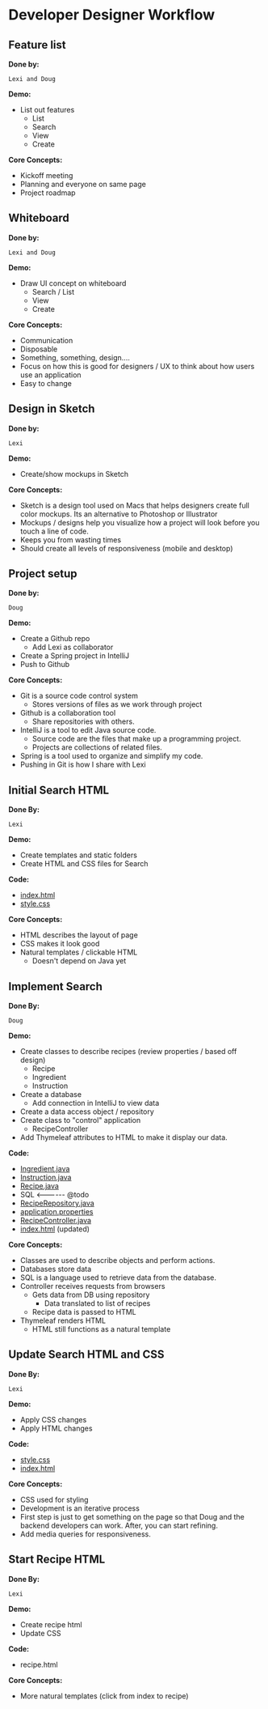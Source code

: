 # Developer Designer Workflow

## Feature list

**Done by:**

	Lexi and Doug

**Demo:**

* List out features
	* List
	* Search
	* View
	* Create

**Core Concepts:**

* Kickoff meeting
* Planning and everyone on same page
* Project roadmap  

## Whiteboard

**Done by:**

	Lexi and Doug

**Demo:**

* Draw UI concept on whiteboard
	* Search / List
	* View
	* Create

**Core Concepts:**

* Communication
* Disposable
* Something, something, design....
* Focus on how this is good for designers / UX to think about how users use an application
* Easy to change

## Design in Sketch

**Done by:**

	Lexi

**Demo:**

* Create/show mockups in Sketch

**Core Concepts:**

* Sketch is a design tool used on Macs that helps designers create full color mockups. Its an alternative to Photoshop or Illustrator
* Mockups / designs help you visualize how a project will look before you touch a line of code.
* Keeps you from wasting times
* Should create all levels of responsiveness (mobile and desktop)

## Project setup

**Done by:**

	Doug

**Demo:**

* Create a Github repo
	* Add Lexi as collaborator
* Create a Spring project in IntelliJ
* Push to Github

**Core Concepts:**

* Git is a source code control system
	* Stores versions of files as we work through project
* Github is a collaboration tool
	* Share repositories with others.
* IntelliJ is a tool to edit Java source code.
	* Source code are the files that make up a programming project.
	* Projects are collections of related files.
* Spring is a tool used to organize and simplify my code.
* Pushing in Git is how I share with Lexi

## Initial Search HTML

**Done By:**

	Lexi

**Demo:**

* Create templates and static folders
* Create HTML and CSS files for Search

**Code:**

* [index.html](https://raw.githubusercontent.com/dhughes/tiy-developer-designer-crashcourse/master/initial_html/index.html)
* [style.css](https://raw.githubusercontent.com/dhughes/tiy-developer-designer-crashcourse/master/initial_html/style.css)

**Core Concepts:**

* HTML describes the layout of page
* CSS makes it look good
* Natural templates / clickable HTML
	* Doesn't depend on Java yet

## Implement Search

**Done By:**

	Doug

**Demo:**

* Create classes to describe recipes (review properties / based off design)
	* Recipe
	* Ingredient
	* Instruction
* Create a database
	* Add connection in IntelliJ to view data
* Create a data access object / repository
* Create class to "control" application
	* RecipeController
* Add Thymeleaf attributes to HTML to make it display our data.

**Code:**

* [Ingredient.java](https://raw.githubusercontent.com/dhughes/tiy-developer-designer-crashcourse/master/implement_search/Ingredient.java)
* [Instruction.java](https://raw.githubusercontent.com/dhughes/tiy-developer-designer-crashcourse/master/implement_search/Instruction.java)
* [Recipe.java](https://raw.githubusercontent.com/dhughes/tiy-developer-designer-crashcourse/master/implement_search/Recipe.java)
* SQL <------ @todo
* [RecipeRepository.java](https://raw.githubusercontent.com/dhughes/tiy-developer-designer-crashcourse/master/implement_search/RecipeRepository.java)
* [application.properties](https://raw.githubusercontent.com/dhughes/tiy-developer-designer-crashcourse/master/implement_search/application.properties)
* [RecipeController.java](https://raw.githubusercontent.com/dhughes/tiy-developer-designer-crashcourse/master/implement_search/RecipeController.java)
* [index.html](https://raw.githubusercontent.com/dhughes/tiy-developer-designer-crashcourse/master/implement_search/index.html) (updated)

**Core Concepts:**

* Classes are used to describe objects and perform actions.
* Databases store data
* SQL is a language used to retrieve data from the database.
* Controller receives requests from browsers
	* Gets data from DB using repository
		* Data translated to list of recipes
	* Recipe data is passed to HTML
* Thymeleaf renders HTML
	* HTML still functions as a natural template

## Update Search HTML and CSS

**Done By:**

	Lexi

**Demo:**

* Apply CSS changes
* Apply HTML changes

**Code:**

* [style.css](https://raw.githubusercontent.com/dhughes/tiy-developer-designer-crashcourse/master/update_search_html_css/style.css)
* [index.html](https://raw.githubusercontent.com/dhughes/tiy-developer-designer-crashcourse/master/update_search_html_css/index.html)

**Core Concepts:**

* CSS used for styling
* Development is an iterative process
* First step is just to get something on the page so that Doug and the backend developers can work. After, you can start refining.
* Add media queries for responsiveness.

## Start Recipe HTML

**Done By:**

	Lexi

**Demo:**

* Create recipe html
* Update CSS

**Code:**

* recipe.html

**Core Concepts:**

* More natural templates (click from index to recipe)
